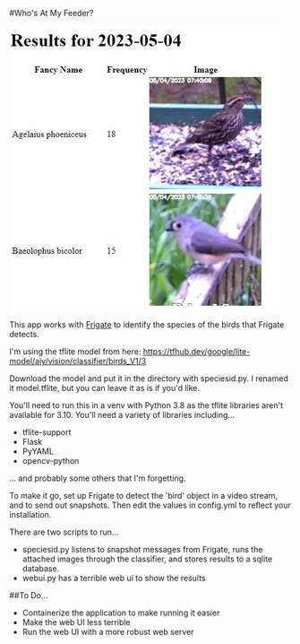 #Who's At My Feeder?

![screenshot](screenshot.jpg)

This app works with [Frigate](https://frigate.video/) to identify the species of
the birds that Frigate detects.

I'm using the tflite model from here: https://tfhub.dev/google/lite-model/aiy/vision/classifier/birds_V1/3

Download the model and put it in the directory with speciesid.py. I renamed it
model.tflite, but you can leave it as is if you'd like.

You'll need to run this in a venv with Python 3.8 as the tflite libraries aren't
available for 3.10. You'll need a variety of libraries including...
- tflite-support
- Flask
- PyYAML
- opencv-python

... and probably some others that I'm forgetting.

To make it go, set up Frigate to detect the 'bird' object in a video stream, and
to send out snapshots. Then edit the values in config.yml to reflect your installation.

There are two scripts to run...
- speciesid.py listens to snapshot
messages from Frigate, runs the attached images through the
classifier, and stores results to a sqlite database.
- webui.py has a terrible web ui to show the results

##To Do...
- Containerize the application to make running it easier
- Make the web UI less terrible
- Run the web UI with a more robust web server
